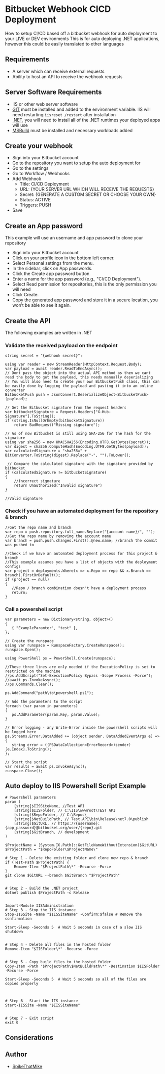 # Bitbucket Webhook CICD Deployment
How to setup CI/CD based off a bitbucket webhook for auto deployment to your LIVE or DEV environments
This is for auto deploying .NET applications, however this could be easily translated to other languages


## Requirements
- A server which can receive external requests
- Ability to host an API to receive the webhook requests


## Server Software Requirements
- IIS or other web server software
- [GIT](https://git-scm.com/downloads/win) must be installed and added to the environment variable. IIS will need restarting `iisreset /restart` after installation
- [.NET](https://dotnet.microsoft.com/en-us/download/dotnet), you will need to install all of the .NET runtimes your deployed apps will use
- [MSBuild](https://visualstudio.microsoft.com/downloads/#build-tools-for-visual-studio-2022) must be installed and necessary workloads added


## Create your webhook
- Sign into your Bitbucket account
- Go to the repository you want to setup the auto deployment for
- Go to the settings
- Go to Workflow / Webhooks
- Add Webhook
   - Title: CI/CD Deployment
   - URL: {YOUR SERVER URL WHICH WILL RECEIVE THE REQUESTS}
   - Secret: {GENERATE A CUSTOM SECRET OR CHOOSE YOUR OWN}
   - Status: ACTIVE
   - Triggers: PUSH
- Save


## Create an App password
This example will use an username and app password to clone your repository
- Sign into your Bitbucket account
- Click on your profile icon in the bottom left corner.
- Select Personal settings from the menu.
- In the sidebar, click on App passwords.
- Click the Create app password button.
- Enter a name for the app password (e.g., "CI/CD Deployment").
- Select Read permission for repositories, this is the only permission you will need
- Click Create.
- Copy the generated app password and store it in a secure location, you won’t be able to see it again.


## Create the API
The following examples are written in .NET

### Validate the received payload on the endpoint
```
string secret = "{webhook secret}";

using var reader = new StreamReader(HttpContext.Request.Body);
var payload = await reader.ReadToEndAsync();
// Dont pass the object into the actual API method as then we cant read the body to get the payload, this needs manually deserializing
// You will also need to create your own BitbucketPush class, this can be easily done by logging the payload and pasting it into an online converter
BitbucketPush push = JsonConvert.DeserializeObject<BitbucketPush>(payload);

// Get the Bitbucket signature from the request headers
var bitbucketSignature = Request.Headers["X-Hub-Signature"].ToString();
if (string.IsNullOrEmpty(bitbucketSignature))
    return BadRequest("Missing signature");

// As of now Bitbucket is still using SHA-256 for the hash for the signature
using var sha256 = new HMACSHA256(Encoding.UTF8.GetBytes(secret));
var digest = sha256.ComputeHash(Encoding.UTF8.GetBytes(payload));
var calculatedSignature = "sha256=" + BitConverter.ToString(digest).Replace("-", "").ToLower();

 // Compare the calculated signature with the signature provided by bitbucket
if (calculatedSignature != bitbucketSignature)
{
    //Incorrect signature
    return Unauthorized("Invalid signature")
}

//Valid signature
```

### Check if you have an automated deployment for the repository & branch
```
//Get the repo name and branch
var repo = push.repository.full_name.Replace("{account name}/", ""); //Get the repo name by removing the account name
var branch = push.push.changes.First().@new.name; //branch the commit was pushed to

//Check if we have an automated deployment process for this project & branch
//This example assumes you have a list of objects with the deployment configs
var project = deployments.Where(x => x.Repo == repo && x.Branch == branch).FirstOrDefault();
if (project == null)
{
   //Repo / branch combination doesn't have a deployment process
   return;
}
```

### Call a powershell script
```
var parameters = new Dictionary<string, object>()
{
   { "ExampleParamter", "test" },
};

// Create the runspace
using var runspace = RunspaceFactory.CreateRunspace();
runspace.Open();

using PowerShell ps = PowerShell.Create(runspace);

//These three lines are only needed if the ExecutionPolicy is set to restricted on the machine
//ps.AddScript("Set-ExecutionPolicy Bypass -Scope Process -Force");
//await ps.InvokeAsync();
//ps.Commands.Clear();
 
ps.AddCommand("path\to\powershell.ps1");

// Add the parameters to the script
foreach (var param in parameters)
{
   ps.AddParameter(param.Key, param.Value);
}

// Error logging - any Write-Error inside the powershell scripts will be logged here
ps.Streams.Error.DataAdded += (object sender, DataAddedEventArgs e) =>
{
   string error = ((PSDataCollection<ErrorRecord>)sender)[e.Index].ToString();
};

// Start the script
var results = await ps.InvokeAsync();
runspace.Close();
```


## Auto deploy to IIS Powershell Script Example
```
# Powershell parameters
param (
    [string]$IISSiteName, //Test API
    [string]$IISFolder, // C:\IIS\wwwroot\TEST API
    [string]$RepoFolder, // C:\Repos\
    [string]$NetBuildPath, // Test.API\bin\Release\net7.0\publish
    [string]$GitURL, // https://{username}:{app_password}@bitbucket.org/user/{repo}.git
    [string]$GitBranch, // development
)

$ProjectName = [System.IO.Path]::GetFileNameWithoutExtension($GitURL)
$ProjectPath = "$RepoFolder\$ProjectName\"

# Step 1 - Delete the existing folder and clone new repo & branch
if (Test-Path $ProjectPath) {
    Remove-Item "$ProjectPath\*" -Recurse -Force
}
git clone $GitURL --branch $GitBranch "$ProjectPath"


# Step 2 - Build the .NET project
dotnet publish $ProjectPath -c Release


Import-Module IISAdministration
# Step 3 - Stop the IIS instance
Stop-IISSite -Name "$IISSiteName" -Confirm:$false # Remove the confirmation

Start-Sleep -Seconds 5  # Wait 5 seconds in case of a slow IIS shutdown


# Step 4 - Delete all files in the hosted folder
Remove-Item "$IISFolder\*" -Recurse -Force


# Step 5 - Copy build files to the hosted folder
Copy-Item -Path "$ProjectPath\$NetBuildPath\*" -Destination $IISFolder -Recurse -Force

Start-Sleep -Seconds 5  # Wait 5 seconds so all of the files are copied properly



# Step 6 - Start the IIS instance
Start-IISSite -Name "$IISSiteName"


# Step 7 - Exit script
exit 0
```


## Considerations


## Author
- [SpikeThatMike](https://spikethatmike.dev)


